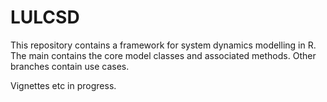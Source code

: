 # LULCSD

This repository contains a framework for system dynamics modelling in R. The main contains the core model classes and associated methods. Other branches contain use cases.

Vignettes etc in progress. 
